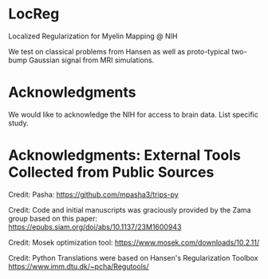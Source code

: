 # LocReg
Localized Regularization for Myelin Mapping @ NIH

We test on classical problems from Hansen as well as proto-typical two-bump Gaussian signal from MRI simulations.

# Acknowledgments
We would like to acknowledge the NIH for access to brain data. List specific study.

# Acknowledgments: External Tools Collected from Public Sources
Credit: Pasha: https://github.com/mpasha3/trips-py 

Credit: Code and initial manuscripts was graciously provided by the Zama group based on this paper: https://epubs.siam.org/doi/abs/10.1137/23M1600943 

Credit: Mosek optimization tool: https://www.mosek.com/downloads/10.2.11/ 

Credit: Python Translations were based on Hansen's Regularization Toolbox https://www.imm.dtu.dk/~pcha/Regutools/